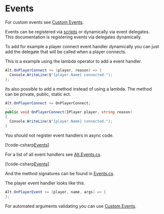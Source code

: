 # Events

For custom events see [Custom Events](https://fabianterhorst.github.io/coreclr-module/articles/custom-events.html).

Events can be registered via [scripts](https://fabianterhorst.github.io/coreclr-module/articles/create-script.html) or dynamically via event delegates.
This documentation is registering events via delegates dynamically.

To add for example a player connect event handler dynamically you can just add the delegate that will be called when a player connects.

This is a example using the lambda operator to add a event handler.

```csharp
Alt.OnPlayerConnect += (player, reason) => {
  Console.WriteLine($"{player.Name} connected.");
};
```

Its also possible to add a method instead of using a lambda. The method can be private, public, static ect.

```csharp
Alt.OnPlayerConnect += OnPlayerConnect;
...
public void OnPlayerConnect(IPlayer player, string reason)
{
  Console.WriteLine($"{player.Name} connected.");
}
```

You should not register event handlers in async code.

[!code-csharp[Events](AltV.Net/Alt.Events.cs)]

For a list of all event handlers see [Alt.Events.cs](https://github.com/FabianTerhorst/coreclr-module/blob/master/api/AltV.Net/Alt.Events.cs).

[!code-csharp[Events](AltV.Net/Events/Events.cs)]

And the method signatures can be found in [Events.cs](https://github.com/FabianTerhorst/coreclr-module/blob/master/api/AltV.Net/Events/Events.cs).

The player event handler looks like this.

```csharp
Alt.OnPlayerEvent += (player, name, args) => { 
};
```

For automated arguments validating you can use [Custom Events](https://fabianterhorst.github.io/coreclr-module/articles/custom-events.html).
